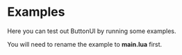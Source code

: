 # Examples
Here you can test out ButtonUI by running some examples.

You will need to rename the example to **main.lua** first.
